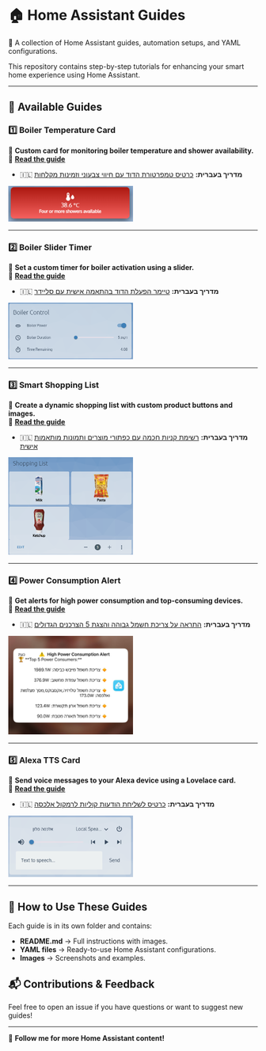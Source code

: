 # 🏠 Home Assistant Guides  
🚀 A collection of Home Assistant guides, automation setups, and YAML configurations.  

This repository contains step-by-step tutorials for enhancing your smart home experience using Home Assistant.  

---

## 📌 Available Guides  

### **1️⃣ Boiler Temperature Card**  
📌 **Custom card for monitoring boiler temperature and shower availability.**  
🔗 **[Read the guide](boiler-temperature-card/README.md)**  
   - 🇮🇱 **מדריך בעברית:** [כרטיס טמפרטורת הדוד עם חיווי צבעוני וזמינות מקלחות](boiler-temperature-card/עברית/README.md)  

  
<img src="boiler-temperature-card/images/boiler-temp-english.png" alt="Boiler Temperature Card" width="50%">  

---

### **2️⃣ Boiler Slider Timer**  
📌 **Set a custom timer for boiler activation using a slider.**  
🔗 **[Read the guide](boiler_slider_timer/README.md)**  
   - 🇮🇱 **מדריך בעברית:** [טיימר הפעלת הדוד בהתאמה אישית עם סליידר](boiler_slider_timer/עברית/README.md)  

  
<img src="boiler_slider_timer/images/boiler_control.png" alt="Boiler Slider Timer" width="50%">  

---

### **3️⃣ Smart Shopping List**  
📌 **Create a dynamic shopping list with custom product buttons and images.**  
🔗 **[Read the guide](smart-shopping-list/README.md)**  
   - 🇮🇱 **מדריך בעברית:** [רשימת קניות חכמה עם כפתורי מוצרים ותמונות מותאמות אישית](smart-shopping-list/עברית/README.md)  

  
<img src="smart-shopping-list/images/shopping.png" alt="Smart Shopping List" width="50%">  

---

### **4️⃣ Power Consumption Alert**  
📌 **Get alerts for high power consumption and top-consuming devices.**  
🔗 **[Read the guide](power-consumption-alert/README.md)**  
   - 🇮🇱 **מדריך בעברית:** [התראה על צריכת חשמל גבוהה והצגת 5 הצרכנים הגדולים](power-consumption-alert/עברית/README.md)  

  
<img src="power-consumption-alert/images/Energy-alert.jpeg" alt="Power Consumption Alert" width="50%">  

---

### **5️⃣ Alexa TTS Card**  
📌 **Send voice messages to your Alexa device using a Lovelace card.**  
🔗 **[Read the guide](alexa-tts-card/README.md)**  
   - 🇮🇱 **מדריך בעברית:** [כרטיס לשליחת הודעות קוליות לרמקול אלכסה](alexa-tts-card/עברית/README.md)  

  
<img src="alexa-tts-card/images/ALEXA.png" alt="Alexa TTS Card" width="50%">  

---

## 🔹 How to Use These Guides  
Each guide is in its own folder and contains:  
- **README.md** → Full instructions with images.  
- **YAML files** → Ready-to-use Home Assistant configurations.  
- **Images** → Screenshots and examples.  

## 📬 Contributions & Feedback  
Feel free to open an issue if you have questions or want to suggest new guides!  

---  
🔗 **Follow me for more Home Assistant content!**  
